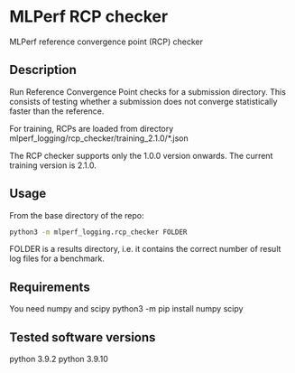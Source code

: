# MLPerf RCP checker

MLPerf reference convergence point (RCP) checker

## Description

Run Reference Convergence Point checks for a submission directory.
This consists of testing whether a submission does not converge
statistically faster than the reference.

For training, RCPs are loaded from directory mlperf_logging/rcp_checker/training_2.1.0/*.json

The RCP checker supports only the 1.0.0 version onwards.
The current training version is 2.1.0.

## Usage

From the base directory of the repo:

```sh
python3 -m mlperf_logging.rcp_checker FOLDER
```

FOLDER is a results directory, i.e. it contains the correct number
of result log files for a benchmark.

## Requirements

You need numpy and scipy
python3 -m pip install numpy scipy

## Tested software versions

python 3.9.2
python 3.9.10


